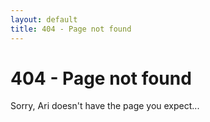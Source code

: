 ```yaml
---
layout: default
title: 404 - Page not found
---
```

404 - Page not found
====================
Sorry, Ari doesn't have the page you expect...
